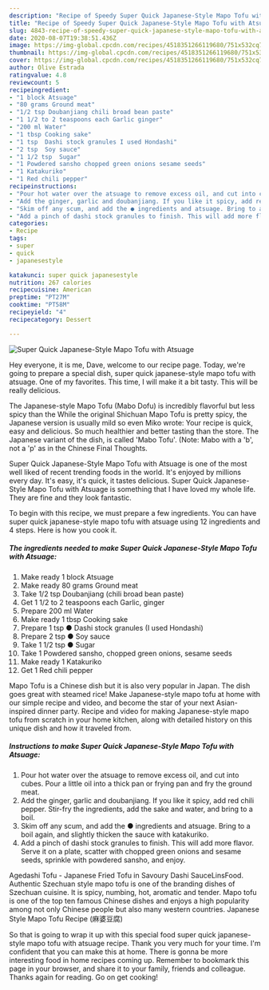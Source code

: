 ```yaml
---
description: "Recipe of Speedy Super Quick Japanese-Style Mapo Tofu with Atsuage"
title: "Recipe of Speedy Super Quick Japanese-Style Mapo Tofu with Atsuage"
slug: 4843-recipe-of-speedy-super-quick-japanese-style-mapo-tofu-with-atsuage
date: 2020-08-07T19:38:51.436Z
image: https://img-global.cpcdn.com/recipes/4518351266119680/751x532cq70/super-quick-japanese-style-mapo-tofu-with-atsuage-recipe-main-photo.jpg
thumbnail: https://img-global.cpcdn.com/recipes/4518351266119680/751x532cq70/super-quick-japanese-style-mapo-tofu-with-atsuage-recipe-main-photo.jpg
cover: https://img-global.cpcdn.com/recipes/4518351266119680/751x532cq70/super-quick-japanese-style-mapo-tofu-with-atsuage-recipe-main-photo.jpg
author: Olive Estrada
ratingvalue: 4.8
reviewcount: 5
recipeingredient:
- "1 block Atsuage"
- "80 grams Ground meat"
- "1/2 tsp Doubanjiang chili broad bean paste"
- "1 1/2 to 2 teaspoons each Garlic ginger"
- "200 ml Water"
- "1 tbsp Cooking sake"
- "1 tsp  Dashi stock granules I used Hondashi"
- "2 tsp  Soy sauce"
- "1 1/2 tsp  Sugar"
- "1 Powdered sansho chopped green onions sesame seeds"
- "1 Katakuriko"
- "1 Red chili pepper"
recipeinstructions:
- "Pour hot water over the atsuage to remove excess oil, and cut into cubes. Pour a little oil into a thick pan or frying pan and fry the ground meat."
- "Add the ginger, garlic and doubanjiang. If you like it spicy, add red chili pepper. Stir-fry the ingredients, add the sake and water, and bring to a boil."
- "Skim off any scum, and add the ● ingredients and atsuage. Bring to a boil again, and slightly thicken the sauce with katakuriko."
- "Add a pinch of dashi stock granules to finish. This will add more flavor. Serve it on a plate, scatter with chopped green onions and sesame seeds, sprinkle with powdered sansho, and enjoy."
categories:
- Recipe
tags:
- super
- quick
- japanesestyle

katakunci: super quick japanesestyle 
nutrition: 267 calories
recipecuisine: American
preptime: "PT27M"
cooktime: "PT58M"
recipeyield: "4"
recipecategory: Dessert

---
```



![Super Quick Japanese-Style Mapo Tofu with Atsuage](https://img-global.cpcdn.com/recipes/4518351266119680/751x532cq70/super-quick-japanese-style-mapo-tofu-with-atsuage-recipe-main-photo.jpg)

Hey everyone, it is me, Dave, welcome to our recipe page. Today, we're going to prepare a special dish, super quick japanese-style mapo tofu with atsuage. One of my favorites. This time, I will make it a bit tasty. This will be really delicious.

The Japanese-style Mapo Tofu (Mabo Dofu) is incredibly flavorful but less spicy than the While the original Shichuan Mapo Tofu is pretty spicy, the Japanese version is usually mild so even Miko wrote: Your recipe is quick, easy and delicious. So much healthier and better tasting than the store. The Japanese variant of the dish, is called &#39;Mabo Tofu&#39;. (Note: Mabo with a &#39;b&#39;, not a &#39;p&#39; as in the Chinese Final Thoughts.

Super Quick Japanese-Style Mapo Tofu with Atsuage is one of the most well liked of recent trending foods in the world. It's enjoyed by millions every day. It's easy, it's quick, it tastes delicious. Super Quick Japanese-Style Mapo Tofu with Atsuage is something that I have loved my whole life. They are fine and they look fantastic.


To begin with this recipe, we must prepare a few ingredients. You can have super quick japanese-style mapo tofu with atsuage using 12 ingredients and 4 steps. Here is how you cook it.

<!--inarticleads1-->

##### The ingredients needed to make Super Quick Japanese-Style Mapo Tofu with Atsuage:

1. Make ready 1 block Atsuage
1. Make ready 80 grams Ground meat
1. Take 1/2 tsp Doubanjiang (chili broad bean paste)
1. Get 1 1/2 to 2 teaspoons each Garlic, ginger
1. Prepare 200 ml Water
1. Make ready 1 tbsp Cooking sake
1. Prepare 1 tsp ● Dashi stock granules (I used Hondashi)
1. Prepare 2 tsp ● Soy sauce
1. Take 1 1/2 tsp ● Sugar
1. Take 1 Powdered sansho, chopped green onions, sesame seeds
1. Make ready 1 Katakuriko
1. Get 1 Red chili pepper


Mapo Tofu is a Chinese dish but it is also very popular in Japan. The dish goes great with steamed rice! Make Japanese-style mapo tofu at home with our simple recipe and video, and become the star of your next Asian-inspired dinner party. Recipe and video for making Japanese-style mapo tofu from scratch in your home kitchen, along with detailed history on this unique dish and how it traveled from. 

<!--inarticleads2-->

##### Instructions to make Super Quick Japanese-Style Mapo Tofu with Atsuage:

1. Pour hot water over the atsuage to remove excess oil, and cut into cubes. Pour a little oil into a thick pan or frying pan and fry the ground meat.
1. Add the ginger, garlic and doubanjiang. If you like it spicy, add red chili pepper. Stir-fry the ingredients, add the sake and water, and bring to a boil.
1. Skim off any scum, and add the ● ingredients and atsuage. Bring to a boil again, and slightly thicken the sauce with katakuriko.
1. Add a pinch of dashi stock granules to finish. This will add more flavor. Serve it on a plate, scatter with chopped green onions and sesame seeds, sprinkle with powdered sansho, and enjoy.


Agedashi Tofu - Japanese Fried Tofu in Savoury Dashi SauceLinsFood. Authentic Szechuan style mapo tofu is one of the branding dishes of Szechuan cuisine. It is spicy, numbing, hot, aromatic and tender. Mapo tofu is one of the top ten famous Chinese dishes and enjoys a high popularity among not only Chinese people but also many western countries. Japanese Style Mapo Tofu Recipe (麻婆豆腐) 

So that is going to wrap it up with this special food super quick japanese-style mapo tofu with atsuage recipe. Thank you very much for your time. I'm confident that you can make this at home. There is gonna be more interesting food in home recipes coming up. Remember to bookmark this page in your browser, and share it to your family, friends and colleague. Thanks again for reading. Go on get cooking!
